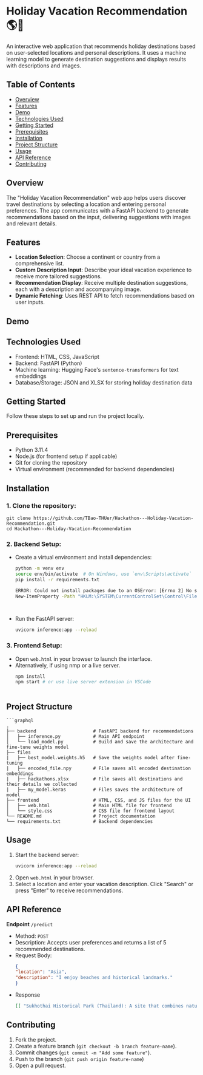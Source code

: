 # Holiday Vacation Recommendation 🌎🌴

An interactive web application that recommends holiday destinations based on user-selected locations and personal descriptions. It uses a machine learning model to generate destination suggestions and displays results with descriptions and images.  

## Table of Contents
- [Overview](#overview)
- [Features](#features)
- [Demo](#demo)
- [Technologies Used](#technologies-used)
- [Getting Started](#getting-started)
- [Prerequisites](#prerequisites)
- [Installation](#installation)
- [Project Structure](#project-structure)
- [Usage](#usage)
- [API Reference](#api-reference)
- [Contributing](#contributing)
  
## Overview
The "Holiday Vacation Recommendation" web app helps users discover travel destinations by selecting a location and entering personal preferences. The app communicates with a FastAPI backend to generate recommendations based on the input, delivering suggestions with images and relevant details.

## Features
  * **Location Selection**: Choose a continent or country from a comprehensive list.  
  * **Custom Description Input**: Describe your ideal vacation experience to receive more tailored suggestions.  
  * **Recommendation Display**: Receive multiple destination suggestions, each with a description and accompanying image.  
  * **Dynamic Fetching**: Uses REST API to fetch recommendations based on user inputs.
  
## Demo

## Technologies Used
  * Frontend: HTML, CSS, JavaScript  
  * Backend: FastAPI (Python)  
  * Machine learning: Hugging Face's `sentence-transformers` for text embeddings  
  * Database/Storage: JSON and XLSX for storing holiday destination data  

## Getting Started
Follow these steps to set up and run the project locally.

## Prerequisites  
  * Python 3.11.4  
  * Node.js (for frontend setup if applicable)  
  * Git for cloning the repository  
  * Virtual environment (recommended for backend dependencies)  

## Installation
### 1. Clone the repository:  
    git clone https://github.com/TBao-THUer/Hackathon---Holiday-Vacation-Recommendation.git
    cd Hackathon---Holiday-Vacation-Recommendation
### 2. Backend Setup:  
  * Create a virtual environment and install dependencies:  
    ```bash  
    python -m venv env  
    source env/bin/activate  # On Windows, use `env\Scripts\activate`  
    pip install -r requirements.txt

    ERROR: Could not install packages due to an OSError: [Errno 2] No such file or directory (if your device raises this error, the code below can help you)  
    New-ItemProperty -Path "HKLM:\SYSTEM\CurrentControlSet\Control\FileSystem" -Name "LongPathsEnabled" -Value 1 -PropertyType DWORD -Force 
    
   
  * Run the FastAPI server:  
    ```bash  
    uvicorn inference:app --reload  
    
### 3. Frontend Setup:  
  * Open `web.html` in your browser to launch the interface.
  * Alternatively, if using nmp or a live server.   
      ```bash
      npm install  
      npm start # or use live server extension in VSCode   
   
## Project Structure
    ```graphql
    .
    ├── backend                     # FastAPI backend for recommendations
    │   ├── inference.py            # Main API endpoint
    │   └── load_model.py           # Build and save the architecture and fine-tune weights model
    ├── files
    |   ├── best_model.weights.h5   # Save the weights model after fine-tuning
    |   ├── encoded_file.npy        # File saves all encoded destination embeddings
    |   ├── hackathons.xlsx         # File saves all destinations and their details we collected 
    |   ├── my_model.keras          # Files saves the architecture of model
    ├── frontend                    # HTML, CSS, and JS files for the UI
    │   ├── web.html                # Main HTML file for frontend
    │   └── style.css               # CSS file for frontend layout
    └── README.md                   # Project documentation
    └── requirements.txt            # Backend dependencies


## Usage  
1. Start the backend server:
     ```bash
     uvicorn inference:app --reload

3. Open `web.html` in your browser.
4. Select a location and enter your vacation description. Click "Search" or press "Enter" to receive recommendations.

## API Reference
**Endpoint** `/predict`
  * Method: `POST` 
  * Description: Accepts user preferences and returns a list of 5 recommended destinations.  
  * Request Body:  
    ```json
    {  
    "location": "Asia",  
    "description": "I enjoy beaches and historical landmarks."  
    }    
  * Response
    ```json
    [[ "Sukhothai Historical Park (Thailand): A site that combines natural beauty with historical ruins in a serene setting.", img_path_0], [ "Nusa Penida (Indonesia): Known for its stunning cliffs, beautiful beaches, and unique rock formations, a must-visit for nature lovers.", img_path_1], [ "Quy Nhon (Vietnam): A coastal city, known for its stunning beaches, ancient temples, and vibrant markets.", img_path_2 ], [ "Penghu Islands (Taiwan): A stunning archipelago known for its beautiful beaches, unique rock formations, and rich cultural history.", img_path_3 ], [ "Sentosa Island (Singapore): A resort destination featuring a world-renowned tourist attraction, beaches, water parks, and aquarium.", img_path_4]]

## Contributing  
  1. Fork the project.  
  2. Create a feature branch (`git checkout -b branch feature-name`).  
  3. Commit changes (`git commit -m "Add some feature"`).  
  4. Push to the branch (`git push origin feature-name`)  
  5. Open a pull request.  
